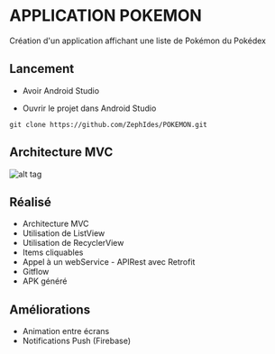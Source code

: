 # APPLICATION POKEMON

Création d'un application affichant une liste de Pokémon du Pokédex

## Lancement

* Avoir Android Studio

* Ouvrir le projet dans Android Studio

```
git clone https://github.com/ZephIdes/POKEMON.git
```

## Architecture MVC

![alt tag](https://upload.wikimedia.org/wikipedia/commons/6/63/ModeleMVC.png)

## Réalisé

* Architecture MVC
* Utilisation de ListView
* Utilisation de RecyclerView
* Items cliquables
* Appel à un webService - APIRest avec Retrofit
* Gitflow
* APK généré

## Améliorations

* Animation entre écrans
* Notifications Push (Firebase)
